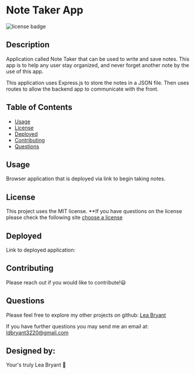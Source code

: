 # Note Taker App
  ![license badge](https://img.shields.io/badge/license-MIT-red.svg)

## Description
Application called Note Taker that can be used to write and save notes. This app is to help any user stay organized,  and never forget another note by the use of this app. 

This application uses Express.js to store the notes in a JSON file. Then uses routes to allow the backend app to communicate with the front.

## Table of Contents
- [Usage](#usage)
- [License](#license)
- [Deployed](#deployed)
- [Contributing](#contributing)
- [Questions](#questions)


## Usage

Browser application that is deployed via link to begin taking notes.

## License
  
  This project uses the MIT license. 
  **If you have questions on the license please check the following site [choose a license](https://www.google.com)

## Deployed

Link to deployed application:

## Contributing

Please reach out if you would like to contribute!😃

## Questions

Please feel free to explore my other projects on github: [Lea Bryant](https://www.github.com/LeaBryant)

If you have further questions you may send me an email at: ldbryant3220@gmail.com

## Designed by:
Your's truly Lea Bryant 🦄
